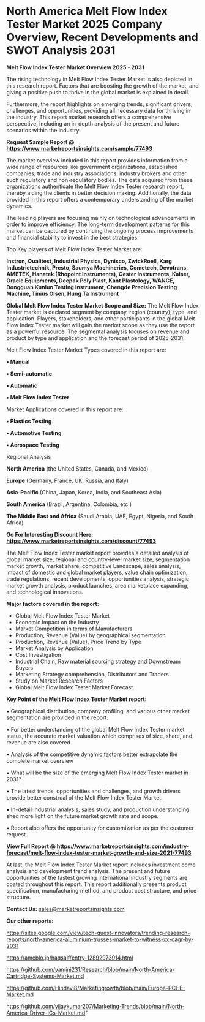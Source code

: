 # North America Melt Flow Index Tester Market 2025 Company Overview, Recent Developments and SWOT Analysis 2031

<Strong> Melt Flow Index Tester Market Overview 2025 - 2031</strong>

The rising technology in Melt Flow Index Tester Market is also depicted in this research report. Factors that are boosting the growth of the market, and giving a positive push to thrive in the global market is explained in detail.

Furthermore, the report highlights on emerging trends, significant drivers, challenges, and opportunities, providing all necessary data for thriving in the industry. This report market research offers a comprehensive perspective, including an in-depth analysis of the present and future scenarios within the industry.

<strong>Request Sample Report @ <a href=https://www.marketreportsinsights.com/sample/77493>https://www.marketreportsinsights.com/sample/77493</a></strong>

The market overview included in this report provides information from a wide range of resources like government organizations, established companies, trade and industry associations, industry brokers and other such regulatory and non-regulatory bodies. The data acquired from these organizations authenticate the Melt Flow Index Tester research report, thereby aiding the clients in better decision making. Additionally, the data provided in this report offers a contemporary understanding of the market dynamics.

The leading players are focusing mainly on technological advancements in order to improve efficiency. The long-term development patterns for this market can be captured by continuing the ongoing process improvements and financial stability to invest in the best strategies.

Top Key players of Melt Flow Index Tester Market are:

<strong>Instron, Qualitest, Industrial Physics, Dynisco, ZwickRoell, Karg Industrietechnik, Presto, Saumya Machineries, Cometech, Devotrans, AMETEK, Hanatek (Rhopoint Instruments), Gester Instruments, Kaiser, Oracle Equipments, Deepak Poly Plast, Kant Plastology, WANCE, Dongguan Kunlun Testing Instrument, Chengde Precision Testing Machine, Tinius Olsen, Hung Ta Instrument</strong>

<strong><b>Global Melt Flow Index Tester Market Scope and Size:</b></strong>
The Melt Flow Index Tester market is declared segment by company, region (country), type, and application. Players, stakeholders, and other participants in the global Melt Flow Index Tester market will gain the market scope as they use the report as a powerful resource. The segmental analysis focuses on revenue and product by type and application and the forecast period of 2025-2031.

Melt Flow Index Tester Market Types covered in this report are:

<strong>• Manual

• Semi-automatic

• Automatic

• Melt Flow Index Tester</strong>

Market Applications covered in this report are:

<strong>• Plastics Testing

• Automotive Testing

• Aerospace Testing</strong> 

Regional Analysis

<strong>North America</strong> (the United States, Canada, and Mexico)

<strong>Europe</strong> (Germany, France, UK, Russia, and Italy)

<strong>Asia-Pacific</strong> (China, Japan, Korea, India, and Southeast Asia)

<strong>South America</strong> (Brazil, Argentina, Colombia, etc.)

<strong>The Middle East and Africa</strong> (Saudi Arabia, UAE, Egypt, Nigeria, and South Africa)

<strong>Go For Interesting Discount Here: <a href=https://www.marketreportsinsights.com/discount/77493>https://www.marketreportsinsights.com/discount/77493</a></strong>

The Melt Flow Index Tester market report provides a detailed analysis of global market size, regional and country-level market size, segmentation market growth, market share, competitive Landscape, sales analysis, impact of domestic and global market players, value chain optimization, trade regulations, recent developments, opportunities analysis, strategic market growth analysis, product launches, area marketplace expanding, and technological innovations.

<strong><b>Major factors covered in the report:</b></strong>
<ul>
  <li>Global Melt Flow Index Tester Market </li>
  <li>Economic Impact on the Industry</li>
  <li>Market Competition in terms of Manufacturers</li>
  <li>Production, Revenue (Value) by geographical segmentation</li>
  <li>Production, Revenue (Value), Price Trend by Type</li>
  <li>Market Analysis by Application</li>
  <li>Cost Investigation</li>
  <li>Industrial Chain, Raw material sourcing strategy and Downstream Buyers</li>
  <li>Marketing Strategy comprehension, Distributors and Traders</li>
  <li>Study on Market Research Factors</li>
  <li>Global Melt Flow Index Tester Market Forecast</li>
</ul>

<strong><b>Key Point of the Melt Flow Index Tester Market report:</b></strong>

• Geographical distribution, company profiling, and various other market segmentation are provided in the report.

• For better understanding of the global Melt Flow Index Tester market status, the accurate market valuation which comprises of size, share, and revenue are also covered.

• Analysis of the competitive dynamic factors better extrapolate the complete market overview

• What will be the size of the emerging Melt Flow Index Tester market in 2031?

• The latest trends, opportunities and challenges, and growth drivers provide better construal of the Melt Flow Index Tester Market.

• In-detail industrial analysis, sales study, and production understanding shed more light on the future market growth rate and scope.

• Report also offers the opportunity for customization as per the customer request.

<strong><b>View Full Report @ <a href=https://www.marketreportsinsights.com/industry-forecast/melt-flow-index-tester-market-growth-and-size-2021-77493>https://www.marketreportsinsights.com/industry-forecast/melt-flow-index-tester-market-growth-and-size-2021-77493</a></b></strong>


At last, the Melt Flow Index Tester Market report includes investment come analysis and development trend analysis. The present and future opportunities of the fastest growing international industry segments are coated throughout this report. This report additionally presents product specification, manufacturing method, and product cost structure, and price structure.

<strong>Contact Us:</strong>
sales@marketreportsinsights.com

<strong>Our other reports:</strong>

<a href=https://sites.google.com/view/tech-quest-innovators/trending-research-reports/north-america-aluminium-trusses-market-to-witness-xx-cagr-by-2031>https://sites.google.com/view/tech-quest-innovators/trending-research-reports/north-america-aluminium-trusses-market-to-witness-xx-cagr-by-2031</a>

<a href=https://ameblo.jp/haqsaif/entry-12892973914.html>https://ameblo.jp/haqsaif/entry-12892973914.html</a>

<a href=https://github.com/yamini231/Research/blob/main/North-America-Cartridge-Systems-Market.md>https://github.com/yamini231/Research/blob/main/North-America-Cartridge-Systems-Market.md</a>

<a href=https://github.com/Hindavi8/Marketingrowth/blob/main/Europe-PCI-E-Market.md>https://github.com/Hindavi8/Marketingrowth/blob/main/Europe-PCI-E-Market.md</a>

<a href=https://github.com/vijaykumar207/Marketing-Trends/blob/main/North-America-Driver-ICs-Market.md>https://github.com/vijaykumar207/Marketing-Trends/blob/main/North-America-Driver-ICs-Market.md</a>"
